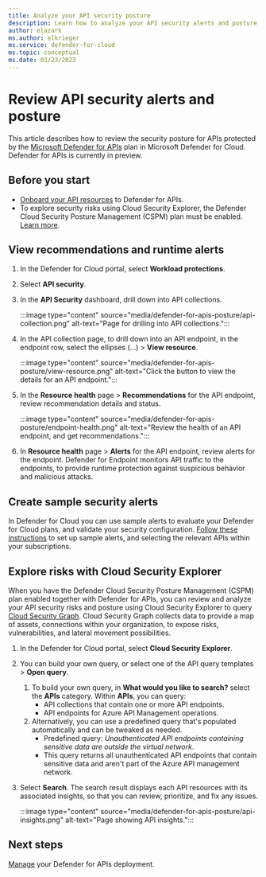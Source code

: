 ```yaml
---
title: Analyze your API security posture
description: Learn how to analyze your API security alerts and posture with Defender for APIs
author: elazark
ms.author: elkrieger
ms.service: defender-for-cloud
ms.topic: conceptual
ms.date: 03/23/2023
---
```

# Review API security alerts and posture

This article describes how to review the security posture for APIs protected by the [Microsoft Defender for APIs](defender-for-apis-introduction.md) plan in Microsoft Defender for Cloud. Defender for APIs is currently in preview.

## Before you start

- [Onboard your API resources](defender-for-apis-deploy.md) to Defender for APIs.
- To explore security risks using Cloud Security Explorer, the Defender Cloud Security Posture Management (CSPM) plan must be enabled. [Learn more](concept-cloud-security-posture-management.md).

## View recommendations and runtime alerts

1. In the Defender for Cloud portal, select **Workload protections**.
1. Select **API security**.
1. In the **API Security** dashboard,  drill down into API collections.  

    :::image type="content" source="media/defender-for-apis-posture/api-collection.png" alt-text="Page for drilling into API collections.":::

1. In the API collection page, to drill down into an API endpoint, in the endpoint row, select the ellipses (...) > **View resource**.

    :::image type="content" source="media/defender-for-apis-posture/view-resource.png" alt-text="Click the button to view the details for an API endpoint.":::

1. In the **Resource health** page > **Recommendations** for the API endpoint, review recommendation details and status.

    :::image type="content" source="media/defender-for-apis-posture/endpoint-health.png" alt-text="Review the health of an API endpoint, and get recommendations.":::

1. In **Resource health** page > **Alerts** for the API endpoint, review alerts for the endpoint. Defender for Endpoint monitors API traffic to the endpoints, to provide runtime protection against suspicious behavior and malicious attacks.

## Create sample security alerts

In Defender for Cloud you can use sample alerts to evaluate your Defender for Cloud plans, and validate your security configuration. [Follow these instructions](alert-validation.md#generate-sample-security-alerts) to set up sample alerts, and selecting the relevant APIs within your subscriptions.

## Explore risks with Cloud Security Explorer

When you have the Defender Cloud Security Posture Management (CSPM) plan enabled together with Defender for APIs, you can review and analyze your API security risks and posture using Cloud Security Explorer to query [Cloud Security Graph](concept-attack-path.md). Cloud Security Graph collects data to provide a map of assets, connections within your organization, to expose risks, vulnerabilities, and lateral movement possibilities. 

1. In the Defender for Cloud portal, select **Cloud Security Explorer**.
1. You can build your own query, or select one of the API query templates > **Open query**.
    1. To build your own query, in **What would you like to search?** select the **APIs** category. Within **APIs**, you can query:
        - API collections that contain one or more API endpoints.
        - API endpoints for Azure API Management operations.
    1. Alternatively, you can use a predefined query that's populated automatically and can be tweaked as needed.
        - Predefined query: *Unauthenticated API endpoints containing sensitive data are outside the virtual network*.
        - This query returns all unauthenticated API endpoints that contain sensitive data and aren't part of the Azure API management network.

1. Select **Search**. The search result displays each API resources with its associated insights, so that you can review, prioritize, and fix any issues.

    :::image type="content" source="media/defender-for-apis-posture/api-insights.png" alt-text="Page showing API insights.":::


## Next steps

[Manage](defender-for-apis-manage.md) your Defender for APIs deployment.




